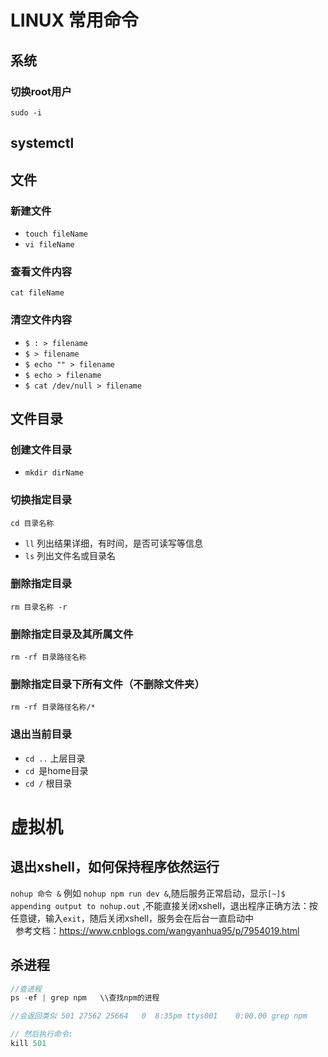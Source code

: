 # LINUX 常用命令
## 系统
### 切换root用户
`sudo -i`
## systemctl

## 文件
### 新建文件
* `touch fileName`
* `vi fileName`
### 查看文件内容
`cat fileName`
### 清空文件内容
* `$ : > filename `
* `$ > filename `
* `$ echo "" > filename `
* `$ echo > filename `
* `$ cat /dev/null > filename`
## 文件目录
### 创建文件目录
* `mkdir dirName`
### 切换指定目录
`cd 目录名称`
* `ll` 列出结果详细，有时间，是否可读写等信息
* `ls` 列出文件名或目录名
### 删除指定目录
`rm 目录名称 -r`
### 删除指定目录及其所属文件
`rm -rf 目录路径名称`
### 删除指定目录下所有文件（不删除文件夹）
`rm -rf 目录路径名称/*`
### 退出当前目录
* `cd ..` 上层目录
* `cd `是home目录
* `cd /` 根目录

# 虚拟机
## 退出xshell，如何保持程序依然运行
`nohup 命令 &`
例如 `nohup npm run dev &`,随后服务正常启动，显示`[~]$ appending output to nohup.out` ,不能直接关闭xshell，退出程序正确方法：按任意键，输入`exit`，随后关闭xshell，服务会在后台一直启动中<br/>  
参考文档：https://www.cnblogs.com/wangyanhua95/p/7954019.html

## 杀进程
``` javascript
//查进程
ps -ef | grep npm   \\查找npm的进程

//会返回类似 501 27562 25664   0  8:35pm ttys001    0:00.00 grep npm

// 然后执行命令:
kill 501
```

